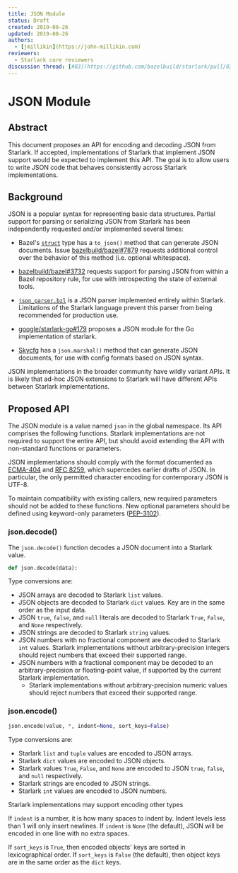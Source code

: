 ```yaml
---
title: JSON Module
status: Draft
created: 2019-08-26
updated: 2019-08-26
authors:
  - [jmillikin](https://john-millikin.com)
reviewers:
  - Starlark core reviewers
discussion thread: [#83](https://github.com/bazelbuild/starlark/pull/83)
---
```


# JSON Module

## Abstract

This document proposes an API for encoding and decoding JSON from Starlark. If accepted, implementations of Starlark
that implement JSON support would be expected to implement this API. The goal is to allow users to write JSON code that
behaves consistently across Starlark implementations.

## Background

JSON is a popular syntax for representing basic data structures. Partial support for parsing or serializing JSON from
Starlark has been independently requested and/or implemented several times:

* Bazel's [`struct`](https://docs.bazel.build/versions/master/skylark/lib/struct.html) type has a `to_json()` method
  that can generate JSON documents. Issue [bazelbuild/bazel#7879](https://github.com/bazelbuild/bazel/issues/7879)
  requests additional control over the behavior of this method (i.e. optional whitespace).

* [bazelbuild/bazel#3732](https://github.com/bazelbuild/bazel/issues/3732) requests support for parsing JSON from
  within a Bazel repository rule, for use with introspecting the state of external tools.

* [`json_parser.bzl`](https://github.com/erickj/bazel_json) is a JSON parser implemented entirely within Starlark.
  Limitations of the Starlark language prevent this parser from being recommended for production use.

* [google/starlark-go#179](https://github.com/google/starlark-go/pull/179) proposes a JSON module for the Go
  implementation of starlark.

* [Skycfg](https://github.com/stripe/skycfg) has a `json.marshal()` method that can generate JSON documents, for use
  with config formats based on JSON syntax.

JSON implementations in the broader community have wildly variant APIs. It is likely that ad-hoc JSON extensions to
Starlark will have different APIs between Starlark implementations.

## Proposed API

The JSON module is a value named `json` in the global namespace. Its API comprises the following functions. Starlark
implementations are not required to support the entire API, but should avoid extending the API with non-standard
functions or parameters.

JSON implementations should comply with the format documented as
[ECMA-404](https://www.ecma-international.org/publications/standards/Ecma-404.htm) and
[RFC 8259](https://www.rfc-editor.org/rfc/rfc8259.html), which supercedes earlier drafts of JSON. In particular, the
only permitted character encoding for contemporary JSON is UTF-8.

To maintain compatibility with existing callers, new required parameters should not be added to these functions. New
optional parameters should be defined using keyword-only parameters
([PEP-3102](https://www.python.org/dev/peps/pep-3102/)).

### json.decode()

The `json.decode()` function decodes a JSON document into a Starlark value.

```python
def json.decode(data):
```

Type conversions are:
* JSON arrays are decoded to Starlark `list` values.
* JSON objects are decoded to Starlark `dict` values. Key are in the same order as the input data.
* JSON `true`, `false`, and `null` literals are decoded to Starlark `True`, `False`, and `None` respectively.
* JSON strings are decoded to Starlark `string` values.
* JSON numbers with no fractional component are decoded to Starlark `int` values. Starlark implementations without
  arbitrary-precision integers should reject numbers that exceed their supported range.
* JSON numbers with a fractional component may be decoded to an arbitrary-precision or floating-point value, if
  supported by the current Starlark implementation.
  * Starlark implementations without arbitrary-precision numeric values should reject numbers that exceed their
    supported range.

### json.encode()

```python
json.encode(value, *, indent=None, sort_keys=False)
```

Type conversions are:
* Starlark `list` and `tuple` values are encoded to JSON arrays.
* Starlark `dict` values are encoded to JSON objects.
* Starlark values `True`, `False`, and `None` are encoded to JSON `true`, `false`, and `null` respectively.
* Starlark strings are encoded to JSON strings.
* Starlark `int` values are encoded to JSON numbers.

Starlark implementations may support encoding other types

If `indent` is a number, it is how many spaces to indent by. Indent levels less than 1 will only insert newlines.
If `indent` is `None` (the default), JSON will be encoded in one line with no extra spaces.

If `sort_keys` is `True`, then encoded objects' keys are sorted in lexicographical order. If `sort_keys` is `False`
(the default), then object keys are in the same order as the `dict` keys.

